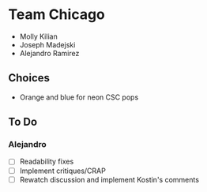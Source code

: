 # Team Chicago
- Molly Kilian
- Joseph Madejski
- Alejandro Ramirez

## Choices
- Orange and blue for neon CSC pops

## To Do
### Alejandro
- [ ] Readability fixes
- [ ] Implement critiques/CRAP
- [ ] Rewatch discussion and implement Kostin's comments
